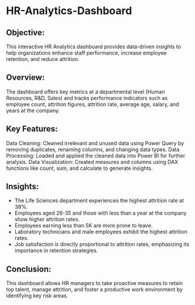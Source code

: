 # HR-Analytics-Dashboard

## Objective:
This interactive HR Analytics dashboard provides data-driven insights to help organizations enhance staff performance, increase employee retention, and reduce attrition.

## Overview:
The dashboard offers key metrics at a departmental level (Human Resources, R&D, Sales) and tracks performance indicators such as employee count, attrition figures, attrition rate, average age, salary, and years at the company.

## Key Features:
Data Cleaning: Cleaned irrelevant and unused data using Power Query by removing duplicates, renaming columns, and changing data types.
Data Processing: Loaded and applied the cleaned data into Power BI for further analysis.
Data Visualization: Created measures and columns using DAX functions like count, sum, and calculate to generate insights.

## Insights:
- The Life Sciences department experiences the highest attrition rate at 38%.
- Employees aged 26-35 and those with less than a year at the company show higher attrition rates.
- Employees earning less than 5K are more prone to leave.
- Laboratory technicians and male employees exhibit the highest attrition rates.
- Job satisfaction is directly proportional to attrition rates, emphasizing its importance in retention strategies.

## Conclusion:
This dashboard allows HR managers to take proactive measures to retain top talent, manage attrition, and foster a productive work environment by identifying key risk areas.


